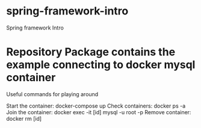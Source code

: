 # spring-framework-intro
Spring framework Intro 




# Repository Package contains the example connecting to docker mysql container

Useful commands for playing around 

Start the container: docker-compose up 
Check containers: docker ps -a
Join the container: docker exec -it [id]  mysql -u root -p
Remove container: docker rm [id]

